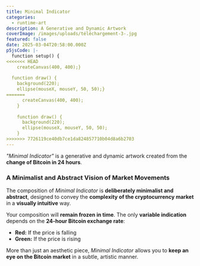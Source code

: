 ```yaml
---
title: Minimal Indicator
categories:
  - runtime-art
description: A Generative and Dynamic Artwork
coverImage: /images/uploads/téléchargement-3-.jpg
featured: false
date: 2025-03-04T20:58:00.000Z
p5jsCode: |-
  function setup() {
<<<<<<< HEAD
    createCanvas(400, 400);}
  
  function draw() {
    background(220);
    ellipse(mouseX, mouseY, 50, 50);}
=======
      createCanvas(400, 400);
    }
    
    function draw() {
      background(220);
      ellipse(mouseX, mouseY, 50, 50);
    }
>>>>>>> 7726119ce40db7ce1da824857710b04d8a6b2703
---
```

*"Minimal Indicator"* is a generative and dynamic artwork created from the **change of Bitcoin in 24 hours**.  

### **A Minimalist and Abstract Vision of Market Movements**  
The composition of *Minimal Indicator* is **deliberately minimalist and abstract**, designed to convey the **complexity of the cryptocurrency market** in a **visually intuitive** way.  

Your composition will **remain frozen in time**. The only **variable indication** depends on the **24-hour Bitcoin exchange rate**:  
- **Red:** If the price is falling  
- **Green:** If the price is rising  

More than just an aesthetic piece, *Minimal Indicator* allows you to **keep an eye on the Bitcoin market** in a subtle, artistic manner.  
